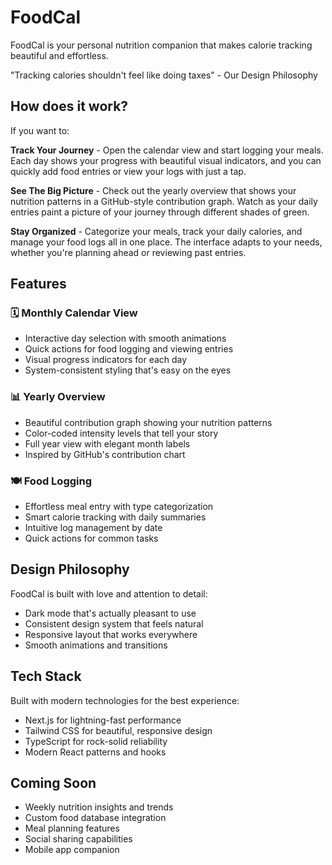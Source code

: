# FoodCal

FoodCal is your personal nutrition companion that makes calorie tracking beautiful and effortless.

"Tracking calories shouldn't feel like doing taxes" - Our Design Philosophy

## How does it work?

If you want to:

**Track Your Journey** - Open the calendar view and start logging your meals. Each day shows your progress with beautiful visual indicators, and you can quickly add food entries or view your logs with just a tap.

**See The Big Picture** - Check out the yearly overview that shows your nutrition patterns in a GitHub-style contribution graph. Watch as your daily entries paint a picture of your journey through different shades of green.

**Stay Organized** - Categorize your meals, track your daily calories, and manage your food logs all in one place. The interface adapts to your needs, whether you're planning ahead or reviewing past entries.

## Features

### 🗓️ Monthly Calendar View
- Interactive day selection with smooth animations
- Quick actions for food logging and viewing entries
- Visual progress indicators for each day
- System-consistent styling that's easy on the eyes

### 📊 Yearly Overview
- Beautiful contribution graph showing your nutrition patterns
- Color-coded intensity levels that tell your story
- Full year view with elegant month labels
- Inspired by GitHub's contribution chart

### 🍽️ Food Logging
- Effortless meal entry with type categorization
- Smart calorie tracking with daily summaries
- Intuitive log management by date
- Quick actions for common tasks

## Design Philosophy

FoodCal is built with love and attention to detail:
- Dark mode that's actually pleasant to use
- Consistent design system that feels natural
- Responsive layout that works everywhere
- Smooth animations and transitions

## Tech Stack

Built with modern technologies for the best experience:
- Next.js for lightning-fast performance
- Tailwind CSS for beautiful, responsive design
- TypeScript for rock-solid reliability
- Modern React patterns and hooks

## Coming Soon

- Weekly nutrition insights and trends
- Custom food database integration
- Meal planning features
- Social sharing capabilities
- Mobile app companion
